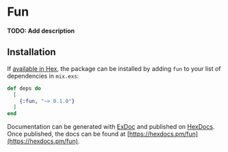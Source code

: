# Fun

**TODO: Add description**

## Installation

If [available in Hex](https://hex.pm/docs/publish), the package can be installed
by adding `fun` to your list of dependencies in `mix.exs`:

```elixir
def deps do
  [
    {:fun, "~> 0.1.0"}
  ]
end
```

Documentation can be generated with [ExDoc](https://github.com/elixir-lang/ex_doc)
and published on [HexDocs](https://hexdocs.pm). Once published, the docs can
be found at [https://hexdocs.pm/fun](https://hexdocs.pm/fun).

